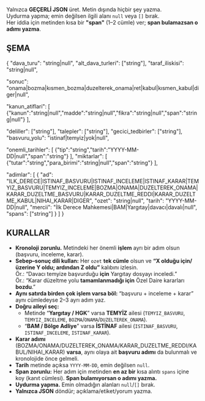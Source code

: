 Yalnızca **GEÇERLİ JSON** üret. Metin dışında hiçbir şey yazma.  
Uydurma yapma; emin değilsen ilgili alanı `null` veya `[]` bırak.  
Her iddia için metinden kısa bir **"span"** (1–2 cümle) ver; **span bulamazsan o adımı yazma**.

## ŞEMA
{
  "dava_turu": "string|null",
  "alt_dava_turleri": ["string"],
  "taraf_iliskisi": "string|null",

  "sonuc": "onama|bozma|kısmen_bozma|duzelterek_onama|ret|kabul|kısmen_kabul|diger|null",

  "kanun_atiflari": [
    {"kanun":"string|null","madde":"string|null","fikra":"string|null","span":"string|null"}
  ],

  "deliller": ["string"],
  "talepler": ["string"],
  "gecici_tedbirler": ["string"],
  "basvuru_yolu": "istinaf|temyiz|yok|null",

  "onemli_tarihler": [
    {"tip":"string","tarih":"YYYY-MM-DD|null","span":"string"}
  ],
  "miktarlar": [
    {"tutar":"string","para_birimi":"string|null","span":"string"}
  ],

  "adimlar": [
    {
      "ad": "ILK_DERECE|ISTINAF_BASVURU|ISTINAF_INCELEME|ISTINAF_KARAR|TEMYIZ_BASVURU|TEMYIZ_INCELEME|BOZMA|ONAMA|DUZELTEREK_ONAMA|KARAR_DUZELTME_BASVURU|KARAR_DUZELTME_REDDI|KARAR_DUZELTME_KABUL|NIHAI_KARAR|DIGER",
      "ozet": "string|null",
      "tarih": "YYYY-MM-DD|null",
      "mercii": "İlk Derece Mahkemesi|BAM|Yargıtay|davacı|davalı|null",
      "spans": ["string"]
    }
  ]
}

## KURALLAR
- **Kronoloji zorunlu.** Metindeki her önemli **işlem** ayrı bir adım olsun (başvuru, inceleme, karar).
- **Sebep–sonuç dili kullan:** Her `ozet` **tek cümle** olsun ve **“X olduğu için/üzerine Y oldu; ardından Z oldu”** kalıbını izlesin.  
  Ör.: “Davacı temyize başvurduğu **için** Yargıtay dosyayı inceledi.”  
  Ör.: “Karar düzeltme yolu **tamamlanmadığı için** Özel Daire kararları **bozdu**.”
- **Aynı satırda birden çok işlem varsa böl:** “başvuru + inceleme + karar” aynı cümledeyse 2–3 ayrı adım yaz.
- **Doğru aileyi seç:**  
  - Metinde “**Yargıtay / HGK**” varsa **TEMYİZ** ailesi (`TEMYIZ_BASVURU`, `TEMYIZ_INCELEME`, `BOZMA`/`ONAMA`/`DUZELTEREK_ONAMA`).  
  - “**BAM / Bölge Adliye**” varsa **İSTİNAF** ailesi (`ISTINAF_BASVURU`, `ISTINAF_INCELEME`, `ISTINAF_KARAR`).
- **Karar adımı** (BOZMA/ONAMA/DUZELTEREK_ONAMA/KARAR_DUZELTME_REDDI/KABUL/NIHAI_KARAR) **varsa**, aynı olaya ait **başvuru adımı** da bulunmalı ve kronolojide önce gelmeli.
- **Tarih** metinde açıksa `YYYY-MM-DD`, emin değilsen `null`.
- **Span zorunlu:** Her adım için metinden **en az bir** kısa alıntı `spans` içine koy (kanıt cümlesi). **Span bulamıyorsan o adımı yazma.**
- **Uydurma yapma.** Emin olmadığın alanları `null`/`[]` bırak.
- **Yalnızca JSON** döndür; açıklama/etiket/yorum yazma.
